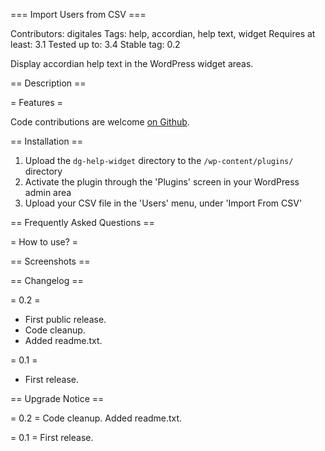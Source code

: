 === Import Users from CSV ===

Contributors: digitales
Tags: help, accordian, help text, widget
Requires at least: 3.1
Tested up to: 3.4
Stable tag: 0.2

Display accordian help text in the WordPress widget areas.

== Description ==


= Features =

Code contributions are welcome [on Github](https://github.com/headshift/dg-help-text-widget).

== Installation ==

1. Upload the `dg-help-widget` directory to the `/wp-content/plugins/` directory
2. Activate the plugin through the 'Plugins' screen in your WordPress admin area
3. Upload your CSV file in the 'Users' menu, under 'Import From CSV'


== Frequently Asked Questions ==

= How to use? =

== Screenshots ==


== Changelog ==

= 0.2 =
* First public release.
* Code cleanup.
* Added readme.txt.

= 0.1 =
* First release.

== Upgrade Notice ==

= 0.2 =
Code cleanup. 
Added readme.txt.

= 0.1 =
First release.
